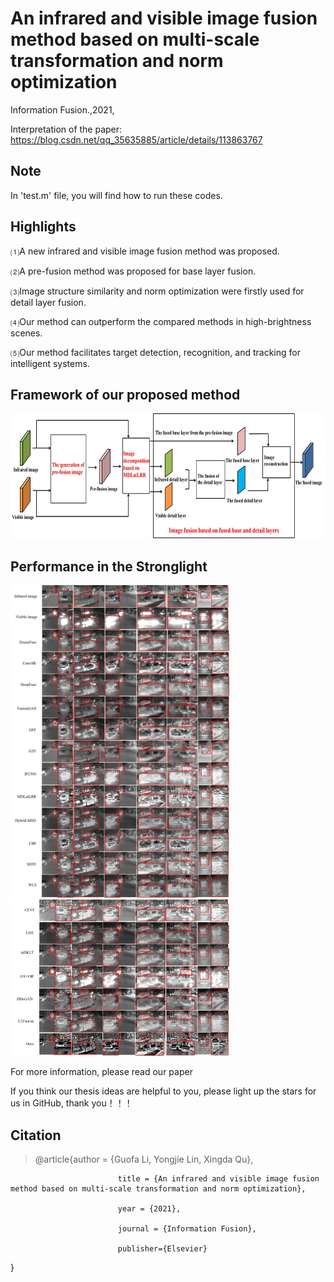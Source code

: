 # An infrared and visible image fusion method based on multi-scale transformation and norm optimization
Information Fusion.,2021,

Interpretation of the paper: https://blog.csdn.net/qq_35635885/article/details/113863767
## Note
In 'test.m' file, you will find how to run these codes.
## Highlights
⑴A new infrared and visible image fusion method was proposed. 

⑵A pre-fusion method was proposed for base layer fusion. 

⑶Image structure similarity and norm optimization were firstly used for detail layer fusion. 

⑷Our method can outperform the compared methods in high-brightness scenes.

⑸Our method facilitates target detection, recognition, and tracking for intelligent systems.
## Framework of our proposed method
<img src="https://github.com/LYJ903118120/IVFusion/blob/main/Paper%20Picture/Figure%201.jpg" width="900" height="200" />

## Performance in the Stronglight
<img src="https://github.com/LYJ903118120/IVFusion/blob/main/Paper%20Picture/Figure%2010(a).jpg" width="350" height="500" /><img src="https://github.com/LYJ903118120/IVFusion/blob/main/Paper%20Picture/Figure%2010(b).jpg" width="350" height="250" />



For more information, please read our paper

If you think our thesis ideas are helpful to you, please light up the stars for us in GitHub, thank you！！！

## Citation

>@article{author = {Guofa Li, Yongjie Lin, Xingda Qu},
              
							title = {An infrared and visible image fusion method based on multi-scale transformation and norm optimization},
              
							year = {2021},
              
							journal = {Information Fusion},
              
							publisher={Elsevier}

}
